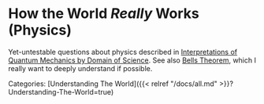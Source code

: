 # How the World _Really_ Works (Physics)

Yet-untestable questions about physics described in [Interpretations of Quantum
Mechanics by Domain of Science](https://www.youtube.com/watch?v=mqofuYCz9gs).
See also [Bells Theorem](https://en.wikipedia.org/wiki/Bell%27s_theorem), which
I really want to deeply understand if possible.

Categories: [Understanding The World]({{< relref "/docs/all.md" >}}?Understanding-The-World=true)